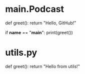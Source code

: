 # main.Podcast
def greet():
    return "Hello, GitHub!"

if __name__ == "__main__":
    print(greet())
# utils.py
def greet():
    return "Hello from utils!"

   



